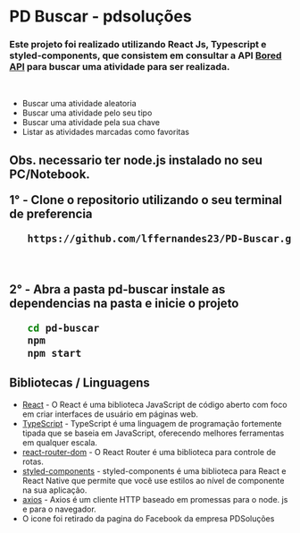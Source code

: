 # PD Buscar - pdsoluções

<h3>Este projeto foi realizado utilizando React Js, Typescript e styled-components, que consistem em consultar a API <a target="_blank" href="https://www.boredapi.com/">Bored API</a> para buscar uma atividade para ser realizada.</h3>

<br />

<ul>
    <li>Buscar uma atividade aleatoria</li>
    <li>Buscar uma atividade pelo seu tipo</li>
    <li>Buscar uma atividade pela sua chave</li>
    <li>Listar as atividades marcadas como favoritas</li>
</ul>

<h2 Instruções para rodar está aplicação</h2>

<strong>Obs. necessario ter node.js instalado no seu PC/Notebook.</strong>

<p>1° - Clone o repositorio utilizando o seu terminal de preferencia</p>

```bash
   https://github.com/lffernandes23/PD-Buscar.git
```

</br>

<p>2° - Abra a pasta pd-buscar instale as dependencias na pasta e inicie o projeto</p>

```bash
   cd pd-buscar 
   npm 
   npm start
```

<h2> Bibliotecas / Linguagens</h2>


* [React](https://pt-br.reactjs.org/) - O React é uma biblioteca JavaScript de código aberto com foco em criar interfaces de usuário em páginas web.
* [TypeScript](https://www.typescriptlang.org/) - TypeScript é uma linguagem de programação fortemente tipada que se baseia em JavaScript, oferecendo melhores ferramentas em qualquer escala.
* [react-router-dom](https://v5.reactrouter.com/web/guides/quick-start) - O React Router é uma biblioteca para controle de rotas.
* [styled-components](https://styled-components.com/) - styled-components é uma biblioteca para React e React Native que permite que você use estilos ao nível de componente na sua aplicação.
* [axios](https://axios-http.com/docs/intro) - Axios é um cliente HTTP baseado em promessas para o node. js e para o navegador.
* O icone foi retirado da pagina do Facebook da empresa PDSoluções
